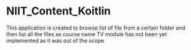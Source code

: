# NIIT_Content_Koitlin
This application is created to browse list of file from a certain folder and then list all the files as course name 
TV module has not been yet implemented as it was out of the scope 

